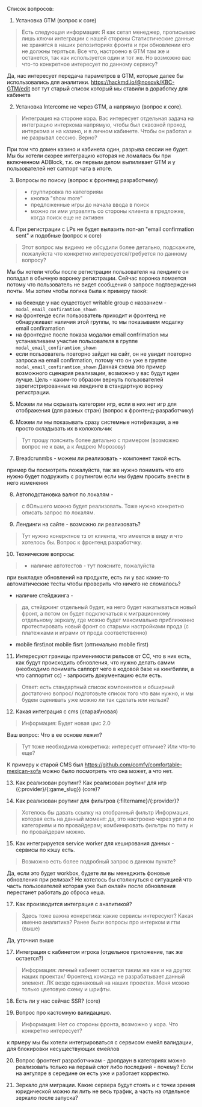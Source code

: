Список вопросов:

1) Установка GTM (вопрос к core)
> Есть следующая информация:
> Я как сетап менеджер, прописываю лишь ключи интеграции с нашей стороны
> Статистические данные не хранятся в наших репозиториях фронта и при обновлении его не должны теряться. Все что, настроено в GTM там же и останется, так как используется один и тот же.
> Но возможно вас что-то конкретное интересует по данному сервису?

Да, нас интересует передача параметров в GTM, которые далее бы использовались для аналитики.
https://hackmd.io/@nosovk/KBC-GTM/edit
вот тут старый список который мы ставили в доработку для кабинета

2) Установка Intercome не через GTM, а напрямую (вопрос к core).
> Интеграция на стороне кора. 
> Вас интересует отдельная задача на интеграцию интеркома напрямую, чтобы был сквозной проход интеркома и на казино, и в личном кабинете. Чтобы он работал и не разрывал сессию. Верно?

При том что домен казино и кабинета один, разрыва сессии не будет. Мы бы хотели скорее интеграцию которая не ломалась бы при включенном ADBlock, т.к. он первым делом выпиливает GTM и у пользователей нет саппорт чата в итоге.

 3) Вопросы по поиску (вопрос к фронтенд разработчику)
> - группировка по категориям
> - кнопка "show more"
> - предложенные игры до начала ввода в поиск
> - можно ли ими управлять со стороны клиента в предложке, когда поиск еще не активен

4) При регистрации с LPs не будет вылазить поп-ап "email confirmation sent" и подобные (вопрос к core)
> Этот вопрос мы видимо не обсудили более детально, подскажите, пожалуйста что конкретно интересуется/требуется по данному вопросу?

Мы бы хотели чтобы после регистрации пользователя на лендинге он попадал в обычную воронку регистрации. Сейчас воронка ломается потому что пользователь не видет сообщения о запросе подтверждения почты. Мы хотим чтобы логика была к примеру таокй:
- на бекенде у нас существует writable group с названием - `modal_email_confiramtion_shown`
- на фронтенде если пользователь приходит и фронтенд не обнаруживает наличия этой группы, то мы показываем модалку email confiramation
- на фронтедне после показа модалки email confrimation мы устанавливаем участие пользователя в группе `modal_email_confiramtion_shown`
- если пользователь повторно зайдет на сайт, он не увидит повторно запроса на email confirmation, потому что он уже в группе `modal_email_confiramtion_shown`
Данная схема это пример возможного сценария реализации, возможно у вас будут идеи лучше. Цель - каким-то образом вернуть пользователей зарегистрированных на лендинге в стандартную ворнку регистрации.


5) Можем ли мы скрывать категории игр, если в них нет игр для отображения (для разных стран) (вопрос к фронтенд-разработчику)

6) Можем ли мы показывать сразу системные нотификации, а не просто складывать их в колокольчик
> Тут прошу пояснить более детально с примером (возможно вопрос не к вам, а к Андрею Морозову) 

 7) Breadcrunmbs - можем ли реализовать - компонент такой есть.
 
 пример бы посмотреть пожалуйста, так же нужно понимать что его нужно будет подружить с роутингом если мы будем просить внести в него изменения
 
 8) Автоподстановка валют по локалям -
> с бОльшего можно будет реализовать. Тоже нужно конкретно описать запрос по локалям. 

9) Лендинги на сайте - возможно ли реализовать?
> Тут нужно конерктное тз от клиента, что имеется в виду и что хотелось бы. Вопрос к фронтенд разработчку.

10) Технические вопросы: 
> - наличие автотестов - тут поясните, пожалуйста

при выкладке обновлений на продукте, есть ли у вас какие-то автоматические тесты чтобы проверить что ничего не сломалось?

- наличие стейджинга - 
> да, стейджинг отдельный будет, на него будет накатываться новый фронт, а потом он будет подключаться к миграционному отдельному зеркалу, где можно будет максимально приближенно протестировать новый фронт со старыми настройками прода (с платежками и играми от прода соответственно)
- mobile first\not mobile fisrt (оптимально mobile first)

11) Интересуют границы применимости рельсов от СС, что в них есть, как будут происходить обновления, что нужно делать самим (необходимо понимать саппорт чего в кодовой базе на кингбилли, а что саппортит сс) - запросить документацию если есть.

> Ответ: есть стандартный список компонентов и обширный достаточно вопрос/ подготовьте список того что вам нужно, и мы будем оценивать уже можно ли так сделать или нельзя?

12) Какая интеграция с cms (старая\новая)
> Информация: Будет новая цмс 2.0

Ваш вопрос: Что в ее основе лежит? 
> Тут тоже необходима конкретика: интересует отличие? Или что-то еще?

К примеру к старой CMS был https://github.com/comfy/comfortable-mexican-sofa можно было посмотреть что она может, а что нет.

13) Как реализован роутинг? Как реализован роутинг для игр ({:provider}/{:game_slug}) (core)?


14) Как реализован роутинг для фильтров {:filtername}/{:provider}?
> Хотелось бы давать ссылку на отобранный фильтр
> Информация, которая есть на данный момент: да, это настроено через урл и по категориям и по провайдерам; комбинировать фильтры по типу и по провайдерам можно.


15) Как интегрируется service worker для кеширования данных - сервисы по кэшу есть. 
> Возможно есть более подробный запрос в данном пункте?

Да, если это будет workbox, будете ли вы менеджить фоновые обновления при релизах? Не хотелось бы столкнуться с ситуацией что часть пользователей которая уже был онлайн после обновления перестанет работать до сброса кеша.

17) Как производится интеграция с аналитикой? 
>Здесь тоже важна конкретика: какие сервисы интересуют? Какая именно аналитика? Ранее были вопросы про интерком и гтм (выше)

Да, уточнил выше

17) Интеграция с кабинетом игрока (отдельное приложение, так же остается?) 
> Информация: личный кабинет остается таким же как и на других наших проектах/ Фронтенд команда не разрабатывает данный элемент. ЛК везде одинаковый на наших проектах. Меня можно только цветовую схему и шрифты.

18) Есть ли у нас сейчас SSR? (core)


19) Вопрос про кастомную валидацицю. 
> Информация: Нет со стороны фронта, возможно у кора.
Что конкретно интересует?

к прмеру мы бы хотели интегрироваться с сервисом емейл валидации, для блокировки несуществующих емейлов

20) Вопрос фронтент разработчикам - дропдаун в категориях можно реализовать только на первый слот либо последний - почему? Если на ангуляре в середине он есть уже и работает корректно.


21) Зеркало для миграции. Какие сервера будут стоять и с точки зрения юридической можно ли лить не весь трафик, а часть на отдельное зеркало после запуска?
